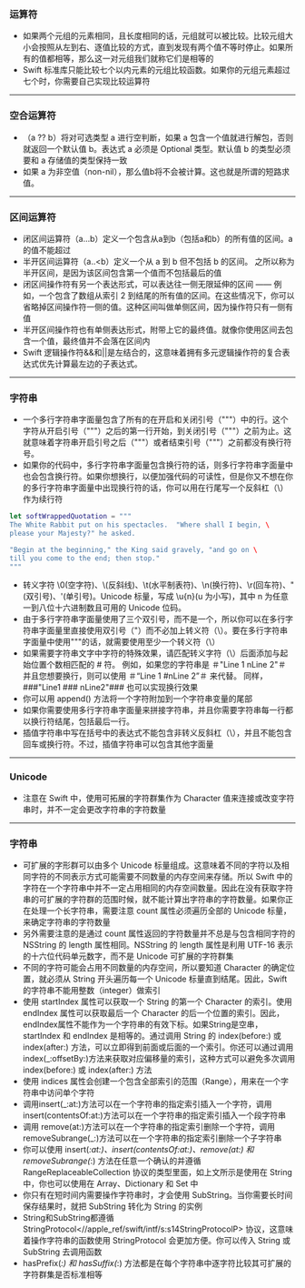 ### 运算符
- 如果两个元组的元素相同，且长度相同的话，元组就可以被比较。比较元组大小会按照从左到右、逐值比较的方式，直到发现有两个值不等时停止。如果所有的值都相等，那么这一对元组我们就称它们是相等的
- Swift 标准库只能比较七个以内元素的元组比较函数。如果你的元组元素超过七个时，你需要自己实现比较运算符
----
### 空合运算符
- （a ?? b）将对可选类型 a 进行空判断，如果 a 包含一个值就进行解包，否则就返回一个默认值 b。表达式 a 必须是 Optional 类型。默认值 b 的类型必须要和 a 存储值的类型保持一致
- 如果 a 为非空值（non-nil），那么值b将不会被计算。这也就是所谓的短路求值。
----
### 区间运算符
- 闭区间运算符（a...b）定义一个包含从a到b（包括a和b）的所有值的区间。a 的值不能超过 
- 半开区间运算符（a..<b）定义一个从 a 到 b 但不包括 b 的区间。 之所以称为半开区间，是因为该区间包含第一个值而不包括最后的值
- 闭区间操作符有另一个表达形式，可以表达往一侧无限延伸的区间 —— 例如，一个包含了数组从索引 2 到结尾的所有值的区间。在这些情况下，你可以省略掉区间操作符一侧的值。这种区间叫做单侧区间，因为操作符只有一侧有值
- 半开区间操作符也有单侧表达形式，附带上它的最终值。就像你使用区间去包含一个值，最终值并不会落在区间内
- Swift 逻辑操作符&&和||是左结合的，这意味着拥有多元逻辑操作符的复合表达式优先计算最左边的子表达式。
----
### 字符串
- 一个多行字符串字面量包含了所有的在开启和关闭引号（"""）中的行。这个字符从开启引号（"""）之后的第一行开始，到关闭引号（"""）之前为止。这就意味着字符串开启引号之后（"""）或者结束引号（"""）之前都没有换行符号。
- 如果你的代码中，多行字符串字面量包含换行符的话，则多行字符串字面量中也会包含换行符。如果你想换行，以便加强代码的可读性，但是你又不想在你的多行字符串字面量中出现换行符的话，你可以用在行尾写一个反斜杠（\）作为续行符
```Swift
let softWrappedQuotation = """
The White Rabbit put on his spectacles.  "Where shall I begin, \
please your Majesty?" he asked.

"Begin at the beginning," the King said gravely, "and go on \
till you come to the end; then stop."
"""
```
- 转义字符 \0(空字符)、\\(反斜线)、\t(水平制表符)、\n(换行符)、\r(回车符)、\"(双引号)、\'(单引号)。Unicode 标量，写成 \u{n}(u 为小写)，其中 n 为任意一到八位十六进制数且可用的 Unicode 位码。
- 由于多行字符串字面量使用了三个双引号，而不是一个，所以你可以在多行字符串字面量里直接使用双引号（"）而不必加上转义符（\）。要在多行字符串字面量中使用"""的话，就需要使用至少一个转义符（\）
- 如果需要字符串文字中字符的特殊效果，请匹配转义字符（\）后面添加与起始位置个数相匹配的 # 符。 例如，如果您的字符串是 ＃"Line 1  nLine 2"＃ 并且您想要换行，则可以使用 ＃“Line 1  #nLine 2”＃ 来代替。 同样，###"Line1  ### nLine2"### 也可以实现换行效果
- 你可以用 append() 方法将一个字符附加到一个字符串变量的尾部
- 如果你需要使用多行字符串字面量来拼接字符串，并且你需要字符串每一行都以换行符结尾，包括最后一行。
- 插值字符串中写在括号中的表达式不能包含非转义反斜杠（\），并且不能包含回车或换行符。不过，插值字符串可以包含其他字面量
----
### Unicode
- 注意在 Swift 中，使用可拓展的字符群集作为 Character 值来连接或改变字符串时，并不一定会更改字符串的字符数量
----
### 字符串
- 可扩展的字形群可以由多个 Unicode 标量组成。这意味着不同的字符以及相同字符的不同表示方式可能需要不同数量的内存空间来存储。所以 Swift 中的字符在一个字符串中并不一定占用相同的内存空间数量。因此在没有获取字符串的可扩展的字符群的范围时候，就不能计算出字符串的字符数量。如果你正在处理一个长字符串，需要注意 count 属性必须遍历全部的 Unicode 标量，来确定字符串的字符数量
- 另外需要注意的是通过 count 属性返回的字符数量并不总是与包含相同字符的 NSString 的 length 属性相同。NSString 的 length 属性是利用 UTF-16 表示的十六位代码单元数字，而不是 Unicode 可扩展的字符群集
- 不同的字符可能会占用不同数量的内存空间，所以要知道 Character 的确定位置，就必须从 String 开头遍历每一个 Unicode 标量直到结尾。因此，Swift 的字符串不能用整数（integer）做索引
- 使用 startIndex 属性可以获取一个 String 的第一个 Character 的索引。使用 endIndex 属性可以获取最后一个 Character 的后一个位置的索引。因此，endIndex属性不能作为一个字符串的有效下标。如果String是空串，startIndex 和 endIndex 是相等的。通过调用 String 的 index(before:) 或 index(after:) 方法，可以立即得到前面或后面的一个索引。你还可以通过调用 index(_:offsetBy:)方法来获取对应偏移量的索引，这种方式可以避免多次调用 index(before:) 或 index(after:) 方法
- 使用 indices 属性会创建一个包含全部索引的范围（Range），用来在一个字符串中访问单个字符
- 调用insert(_:at:)方法可以在一个字符串的指定索引插入一个字符，调用insert(contentsOf:at:)方法可以在一个字符串的指定索引插入一个段字符串
- 调用 remove(at:)方法可以在一个字符串的指定索引删除一个字符，调用 removeSubrange(_:)方法可以在一个字符串的指定索引删除一个子字符串
- 你可以使用 insert(_:at:)、insert(contentsOf:at:)、remove(at:) 和 removeSubrange(_:) 方法在任意一个确认的并遵循 RangeReplaceableCollection 协议的类型里面，如上文所示是使用在 String 中，你也可以使用在 Array、Dictionary 和 Set 中
- 你只有在短时间内需要操作字符串时，才会使用 SubString。当你需要长时间保存结果时，就把 SubString 转化为 String 的实例
- String和SubString都遵循StringProtocol<//apple_ref/swift/intf/s:s14StringProtocolP> 协议，这意味着操作字符串的函数使用 StringProtocol 会更加方便。你可以传入 String 或 SubString 去调用函数
- hasPrefix(_:) 和 hasSuffix(_:) 方法都是在每个字符串中逐字符比较其可扩展的字符群集是否标准相等
